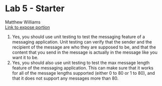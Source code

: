 # Lab 5 - Starter
Matthew Williams <br>
[Link to expose portion](https://matt0923.github.io/Lab5_Starter/expose.html)
1. Yes, you should use unit testing to test the messaging feature of a messaging application. Unit testing can verify that the sender and the recipient of the message are who they are supposed to be, and that the content that you send in the message is actually in the message like you want it to be.
2. Yes, you should also use unit testing to test the max message length feature of the messaging application. This can make sure that it works for all of the message lengths supported (either 0 to 80 or 1 to 80), and that it does not support any messages more than 80.
